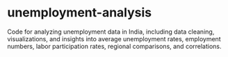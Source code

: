 # unemployment-analysis
Code for analyzing unemployment data in India, including data cleaning, visualizations, and insights into average unemployment rates, employment numbers, labor participation rates, regional comparisons, and correlations.
